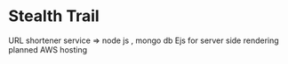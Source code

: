 # Stealth Trail
URL shortener service  =>
  node js , mongo db 
  Ejs for server side rendering
  planned AWS hosting 

